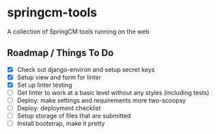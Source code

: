 # springcm-tools
A collection of SpringCM tools running on the web

## Roadmap / Things To Do
- [x] Check out django-environ and setup secret keys
- [x] Setup view and form for linter
- [x] Set up linter testing
- [ ] Get linter to work at a basic level without any styles (including tests)
- [ ] Deploy: make settings and requirements more two-scoopsy
- [ ] Deploy: deployment checklist
- [ ] Setup storage of files that are submitted
- [ ] Install bootstrap, make it pretty